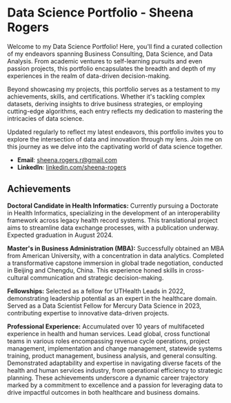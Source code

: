 # Data Science Portfolio - Sheena Rogers
Welcome to my Data Science Portfolio! Here, you'll find a curated collection of my endeavors spanning Business Consulting, Data Science, and Data Analysis. From academic ventures to self-learning pursuits and even passion projects, this portfolio encapsulates the breadth and depth of my experiences in the realm of data-driven decision-making.

Beyond showcasing my projects, this portfolio serves as a testament to my achievements, skills, and certifications. Whether it's tackling complex datasets, deriving insights to drive business strategies, or employing cutting-edge algorithms, each entry reflects my dedication to mastering the intricacies of data science.

Updated regularly to reflect my latest endeavors, this portfolio invites you to explore the intersection of data and innovation through my lens. Join me on this journey as we delve into the captivating world of data science together.

- **Email**: [sheena.rogers.r@gmail.com](sheena.rogers.r@gmail.com)
- **LinkedIn**: [linkedin.com/sheena-rogers](https://www.linkedin.com/in/sheena-rogers/)

## Achievements
**Doctoral Candidate in Health Informatics:** Currently pursuing a Doctorate in Health Informatics, specializing in the development of an interoperability framework across legacy health record systems. This translational project aims to streamline data exchange processes, with a publication underway. Expected graduation in August 2024.

**Master's in Business Administration (MBA):**
Successfully obtained an MBA from American University, with a concentration in data analytics.
Completed a transformative capstone immersion in global trade negotiation, conducted in Beijing and Chengdu, China. This experience honed skills in cross-cultural communication and strategic decision-making.

**Fellowships:**
Selected as a fellow for UTHealth Leads in 2022, demonstrating leadership potential as an expert in the healthcare domain.
Served as a Data Scientist Fellow for Mercury Data Science in 2023, contributing expertise to innovative data-driven projects.

**Professional Experience:**
Accumulated over 10 years of multifaceted experience in health and human services.
Lead global, cross functional teams in various roles encompassing revenue cycle operations, project management, implementation and change management, statewide systems training, product management, business analysis, and general consulting.
Demonstrated adaptability and expertise in navigating diverse facets of the health and human services industry, from operational efficiency to strategic planning.
These achievements underscore a dynamic career trajectory marked by a commitment to excellence and a passion for leveraging data to drive impactful outcomes in both healthcare and business domains.


